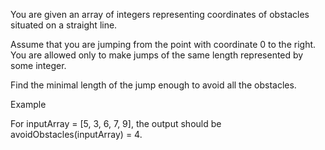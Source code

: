 You are given an array of integers representing coordinates of obstacles situated on a straight line.

Assume that you are jumping from the point with coordinate 0 to the right. You are allowed only to make jumps of the same length represented by some integer.

Find the minimal length of the jump enough to avoid all the obstacles.

Example

For inputArray = [5, 3, 6, 7, 9], the output should be
avoidObstacles(inputArray) = 4.